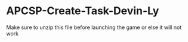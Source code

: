 # APCSP-Create-Task-Devin-Ly

Make sure to unzip this file before launching the game or else it will not work
